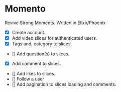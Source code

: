 # Momento

Revive Strong Moments. Written in Elixir/Phoenix

* [x] Create account.
* [x] Add video slices for authenticated users.
* [x] Tags and, category to slices.
* [] Add question(s) to slices.
* [x] Add comment to slices.
* [] Add likes to slices.
* [] Follow a user
* [] Add pagination to slices loading and comments.

